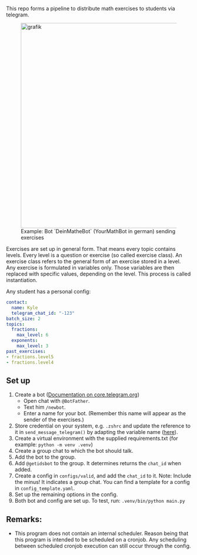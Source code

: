 This repo forms a pipeline to distribute math exercises to students via telegram.

<figure>
    <img width="559" alt="grafik" src="https://github.com/SebastianBehrens/mathchatbot/assets/51058351/c7d9c704-4c44-4dd3-92eb-ebc875bee135">
    <figcaption>Example: Bot `DeinMatheBot` (YourMathBot in german) sending exercises</figcaption>
</figure>

Exercises are set up in general form. That means every topic contains levels.
Every level is a question or exercise (so called exercise class).
An exercise class refers to the general form of an exercise stored in a level.
Any exercise is formulated in variables only. Those variables are then replaced with specific values, depending on the level. This process is called instantiation.

Any student has a personal config:

```yaml
contact:
  name: Kyle
  telegram_chat_id: "-123"
batch_size: 2
topics:
  fractions:
    max_level: 6
  exponents:
    max_level: 3
past_exercises:
- fractions.level5
- fractions.level4
```
## Set up
1. Create a bot ([Documentation on core.telegram.org](https://core.telegram.org/bots/tutorial#obtain-your-bot-token))
    - Open chat with `@BotFather`.
    - Text him `/newbot`.
    - Enter a name for your bot. (Remember this name will appear as the sender of the exercises.)
2. Store credential on your system, e.g. `.zshrc` and update the reference to it in `send_message_telegram()` by adapting the variable name ([here](https://github.com/SebastianBehrens/mathchatbot/blob/359d070c99c6ce21c0bf0166ec93c98ee9bc1fcc/scripts/send_message_telegram.py#L10)).
3. Create a virtual environment with the supplied requirements.txt (for example: `python -m venv .venv`)
4. Create a group chat to which the bot should talk.
5. Add the bot to the group.
6. Add `@getidsbot` to the group. It determines returns the `chat_id` when added.
7. Create a config in `configs/valid`, and add the `chat_id` to it. Note: Include the minus! It indicates a group chat. You can find a template for a config in `config_template.yaml`.
8. Set up the remaining options in the config.
9. Both bot and config are set up. To test, run: `.venv/bin/python main.py`

## Remarks:
- This program does not contain an internal scheduler. Reason being that this program is intended to be scheduled on a cronjob. Any scheduling between scheduled cronjob execution can still occur through the config.
